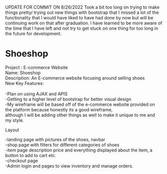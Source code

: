 UPDATE FOR COMMIT ON 8/26/2022
Took a bit too long on trying to make things pretty/ trying out new things with bootstrap that I missed a lot of the functionality that I would have liked to have had done by now but will be continuing work on that after graduation. I have learned to be more aware of the time that I have left and not try to get stuck on one thing for too long in the future for development.








# Shoeshop

Project : E-commerce Website<br>
Name: Shoeshop<br>
Description: An E-commerce website focusing around selling shoes <br>
New Key Features:<br>
<br>-Plan on using AJAX and APIS
<br>-Getting to a higher level of bootstrap for better visual design 
<br>-My wireframe will be based off of the e-commerce website provided on the platform because honestly its a good wireframe,  
although I will be adding other things as well to make it unique to me and my style.


Layout<br>

-landing page with pictures of the shoes, navbar<br>
-shop page with filters for different categories of shoes<br>
-item page description price and everything displayed about the item, a button to add to cart etc. <br>
-checkout page <br>
-Admin login and pages to view inventory and manage orders.<br>
